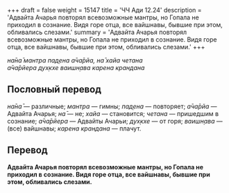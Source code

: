 +++
draft = false
weight = 15147
title = 'ЧЧ Ади 12.24'
description = 'Адвайта Ачарья повторял всевозможные мантры, но Гопала не приходил в сознание. Видя горе отца, все вайшнавы, бывшие при этом, обливались слезами.'
summary = 'Адвайта Ачарья повторял всевозможные мантры, но Гопала не приходил в сознание. Видя горе отца, все вайшнавы, бывшие при этом, обливались слезами.'
+++

_на̄на̄ мантра пад̣ена а̄ча̄рйа, на̄ хайа четана  
а̄ча̄рйера дух̣кхе ваишн̣ава карена крандана_

## Пословный перевод

_на̄на̄_ — различные; _мантра_ — гимны; _пад̣ена_ — повторяет; _а̄ча̄рйа_ — Адвайта Ачарья; _на̄_ — не; _хайа_ — становится; _четана_ — пришедшим в сознание; _а̄ча̄рйера_ — Адвайты Ачарьи; _дух̣кхе_ — от горя; _ваишн̣ава_ — (все) вайшнавы; _карена_ _крандана_ — плачут.

## Перевод

**Адвайта Ачарья повторял всевозможные мантры, но Гопала не приходил в сознание. Видя горе отца, все вайшнавы, бывшие при этом, обливались слезами.**
